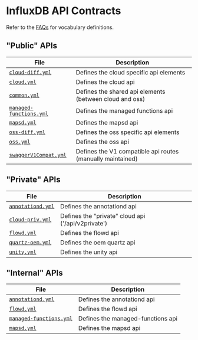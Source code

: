 # InfluxDB API Contracts

Refer to the [FAQs](../README.md#FAQs) for vocabulary definitions.

## "Public" APIs
| File | Description |
| -- | -- |
| [`cloud-diff.yml`](./cloud-diff.yml) | Defines the cloud specific api elements |
| [`cloud.yml`](./cloud.yml) | Defines the cloud api |
| [`common.yml`](./common.yml) | Defines the shared api elements (between cloud and oss) |
| [`managed-functions.yml`](./managed-functions.yml) | Defines the managed functions api |
| [`mapsd.yml`](./svc/mapsd.yml) | Defines the mapsd api |
| [`oss-diff.yml`](./oss-diff.yml) | Defines the oss specific api elements |
| [`oss.yml`](./oss.yml) | Defines the oss api |
| [`swaggerV1Compat.yml`](./swaggerV1Compat.yml) | Defines the V1 compatible api routes (manually maintained) |

## "Private" APIs
| File | Description |
| -- | -- |
| [`annotationd.yml`](./priv/annotationd.yml) | Defines the annotationd api |
| [`cloud-priv.yml`](./priv/cloud-priv.yml) | Defines the "private" cloud api ('/api/v2private') |
| [`flowd.yml`](./priv/flowd.yml) | Defines the flowd api |
| [`quartz-oem.yml`](./priv/quartz-oem.yml) | Defines the oem quartz api |
| [`unity.yml`](./priv/unity.yml) | Defines the unity api |

## "Internal" APIs
| File | Description |
| -- | -- |
| [`annotationd.yml`](./svc/annotationd.yml) | Defines the annotationd api |
| [`flowd.yml`](./svc/flowd.yml) | Defines the flowd api |
| [`managed-functions.yml`](./svc/managed-functions.yml) | Defines the managed-functions api |
| [`mapsd.yml`](./svc/mapsd.yml) | Defines the mapsd api |
